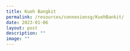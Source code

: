```yaml
---
title: Kueh Bangkit
permalink: /resources/connexionsg/KuehBankit/
date: 2023-01-06
layout: post
description: ""
image: ""
---
```

